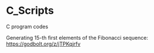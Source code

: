 # C_Scripts
C program codes

Generating 15-th first elements of the Fibonacci sequence: https://godbolt.org/z/jTPKqjrfv

